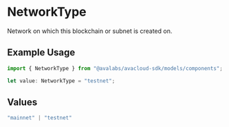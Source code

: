 # NetworkType

Network on which this blockchain or subnet is created on.

## Example Usage

```typescript
import { NetworkType } from "@avalabs/avacloud-sdk/models/components";

let value: NetworkType = "testnet";
```

## Values

```typescript
"mainnet" | "testnet"
```